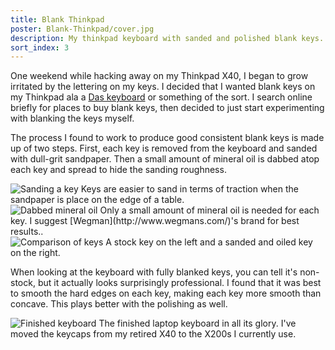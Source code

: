 ```yaml
---
title: Blank Thinkpad
poster: Blank-Thinkpad/cover.jpg
description: My thinkpad keyboard with sanded and polished blank keys.
sort_index: 3
---
```

One weekend while hacking away on my Thinkpad X40, I began to grow irritated by the lettering on my keys. I decided that I wanted blank keys on my Thinkpad ala a [Das keyboard](http://en.wikipedia.org/wiki/Das_Keyboard) or something of the sort. I search online briefly for places to buy blank keys, then decided to just start experimenting with blanking the keys myself.

The process I found to work to produce good consistent blank keys is made up of two steps. First, each key is removed from the keyboard and sanded with dull-grit sandpaper. Then a small amount of mineral oil is dabbed atop each key and spread to hide the sanding roughness.

<div class='captioned-image'>
    <img src="/things/Blank-Thinkpad/sanding-key.jpg" alt="Sanding a key">
    <span class='caption'>Keys are easier to sand in terms of traction when the sandpaper is place on the edge of a table.</span>
</div>

<div class='captioned-image'>
    <img src="/things/Blank-Thinkpad/dabbed-mineral-oil.jpg" alt="Dabbed mineral oil">
    <span class='caption'>Only a small amount of mineral oil is needed for each key. I suggest [Wegman](http://www.wegmans.com/)'s brand for best results..</span>
</div>

<div class='captioned-image'>
    <img src="/things/Blank-Thinkpad/two-keys.jpg" alt="Comparison of keys">
    <span class='caption'>A stock key on the left and a sanded and oiled key on the right.</span>
</div>

When looking at the keyboard with fully blanked keys, you can tell it's non-stock, but it actually looks surprisingly professional. I found that it was best to smooth the hard edges on each key, making each key more smooth than concave. This plays better with the polishing as well.


<div class='captioned-image'>
    <img src="/things/Blank-Thinkpad/final-product.jpg" alt="Finished keyboard">
    <span class='caption'>The finished laptop keyboard in all its glory. I've moved the keycaps from my retired X40 to the X200s I currently use.</span>
</div>

